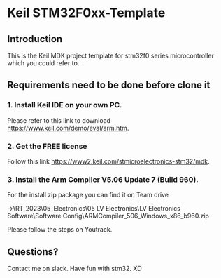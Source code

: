 # Keil STM32F0xx-Template

## Introduction
This is the Keil MDK project template for stm32f0 series microcontroller which you could refer to.

## Requirements need to be done before clone it
### 1. Install Keil IDE on your own PC.
Please refer to this link to download https://www.keil.com/demo/eval/arm.htm.
### 2. Get the FREE license
Follow this link https://www2.keil.com/stmicroelectronics-stm32/mdk.
### 3. Install the Arm Compiler V5.06 Update 7 (Build 960).
For the install zip package you can find it on Team drive 

->\RT_2023\05_Electronics\05 LV Electronics\LV Electronics Software\Software Config\ARMCompiler_506_Windows_x86_b960.zip

Please follow the steps on Youtrack.

## Questions?
Contact me on slack. Have fun with stm32. XD